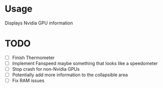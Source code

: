 # Usage
Displays Nvidia GPU information

# TODO
+ [ ] Finish Thermometer
+ [ ] Implement Fanspeed maybe something that looks like a speedometer
+ [ ] Stop crash for non-Nvidia GPUs
+ [ ] Potentially add more information to the collapsible area
+ [ ] Fix RAM issues